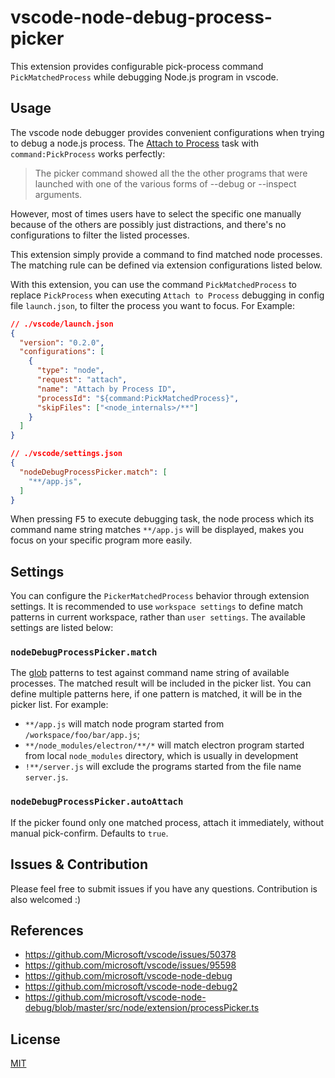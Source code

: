 # vscode-node-debug-process-picker

This extension provides configurable pick-process command `PickMatchedProcess` while debugging Node.js program in vscode.

## Usage

The vscode node debugger provides convenient configurations when trying to debug a node.js process. The [Attach to Process](https://code.visualstudio.com/docs/nodejs/nodejs-debugging#_attach-to-node-process-action) task with `command:PickProcess` works perfectly:

> The picker command showed all the the other programs that were launched with one of the various forms of --debug or --inspect arguments.

However, most of times users have to select the specific one manually because of the others are possibly just distractions, and there's no configurations to filter the listed processes.

This extension simply provide a command to find matched node processes. The matching rule can be defined via extension configurations listed below.

With this extension, you can use the command `PickMatchedProcess` to replace `PickProcess` when executing `Attach to Process` debugging in config file `launch.json`, to filter the process you want to focus. For Example:

```json
// ./vscode/launch.json
{
  "version": "0.2.0",
  "configurations": [
    {
      "type": "node",
      "request": "attach",
      "name": "Attach by Process ID",
      "processId": "${command:PickMatchedProcess}",
      "skipFiles": ["<node_internals>/**"]
    }
  ]
}
```

```json
// ./vscode/settings.json
{
  "nodeDebugProcessPicker.match": [
    "**/app.js",
  ]
}
```

When pressing <kbd>F5</kbd> to execute debugging task, the node process which its command name string matches `**/app.js` will be displayed, makes you focus on your specific program more easily.

## Settings

You can configure the `PickerMatchedProcess` behavior through extension settings. It is recommended to use `workspace settings` to define match patterns in current workspace, rather than `user settings`. The available settings are listed below:

### `nodeDebugProcessPicker.match`

The [glob](https://github.com/isaacs/node-glob#readme) patterns to test against command name string of available processes. The matched result will be included in the picker list. You can define multiple patterns here, if one pattern is matched, it will be in the picker list. For example:

- `**/app.js` will match node program started from `/workspace/foo/bar/app.js`;
- `**/node_modules/electron/**/*` will match electron program started from local `node_modules` directory, which is usually in development
- `!**/server.js` will exclude the programs started from the file name `server.js`.

### `nodeDebugProcessPicker.autoAttach`

If the picker found only one matched process, attach it immediately, without manual pick-confirm. Defaults to `true`.

## Issues & Contribution

Please feel free to submit issues if you have any questions. Contribution is also welcomed :)

## References

- <https://github.com/Microsoft/vscode/issues/50378>
- <https://github.com/microsoft/vscode/issues/95598>
- <https://github.com/microsoft/vscode-node-debug>
- <https://github.com/microsoft/vscode-node-debug2>
- <https://github.com/microsoft/vscode-node-debug/blob/master/src/node/extension/processPicker.ts>

## License

[MIT](./LICENSE)
